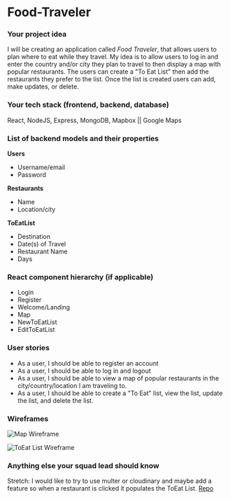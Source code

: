 # Food-Traveler

### Your project idea 
 I will be creating an application called _Food Traveler_, that allows users to plan where to eat while they travel. My idea is to allow users to log in and enter the country and/or city they plan to travel to then display a map with popular restaurants. The users can create a "To Eat List" then add the restaurants they prefer to the list.  Once the list is created users can add, make updates, or delete.

### Your tech stack (frontend, backend, database)
React, NodeJS, Express, MongoDB, Mapbox || Google Maps

### List of backend models and their properties
**Users**
- Username/email
- Password

**Restaurants**
- Name
- Location/city

**ToEatList**
- Destination
- Date(s) of Travel
- Restaurant Name
- Days

### React component hierarchy (if applicable)
- Login
- Register
- Welcome/Landing
- Map
- NewToEatList
- EditToEatList

### User stories

- As a user, I should be able to register an account
- As a user, I should be able to log in and logout
- As a user, I should be able to view a map of popular restaurants in the city/country/location I am traveling to.
- As a user, I should be able to create a "To Eat" list, view the list, update the list, and delete the list.

### Wireframes
![Map Wireframe](https://media.git.generalassemb.ly/user/38857/files/7d9bac00-a4b6-11ec-8986-636d8089dfb8)

![ToEat List Wireframe](https://media.git.generalassemb.ly/user/38857/files/31516b80-a4b8-11ec-91da-e81b2d9ad395)

### Anything else your squad lead should know
Stretch: I would like to try to use multer or cloudinary and maybe add a feature so when a restaurant is clicked it populates the ToEat List.
[Repo](https://github.com/mattgholden/Food-Traveler)

